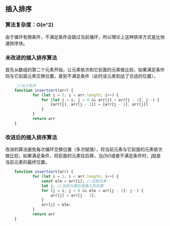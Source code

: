 ## 插入排序 ##
### 算法复杂度：O(n^2)

由于循环有限条件，不满足条件会跳过当前循环，所以理论上这种排序方式是比快速排序快。
### 未改进的插入排序算法

首先从数组的第二个元素开始，让元素依次和它前面的元素做比较，如果满足条件则与它前面元素交换位置，直到不满足条件（此时该元素到达了合适的位置）。

```js
     //从小到大
    function insertsort(arr) {
            for (let i = 1; i < arr.length; i++) {
                for (let j = i; j > 0 && arr[j] < arr[j - 1]; j--) {
                    [arr[j], arr[j - 1]] = [arr[j - 1], arr[j]]
                }
            }
            return arr
    }
```
### 改进后的插入排序算法

改进的算法避免每次循环交换位置（多次赋值），将当前元素与它前面的元素依次做比较，如果满足条件，将前面的元素往后移，当j为0或者不满足条件时，j就是当前元素的最终位置。

```js
    function insertsort(arr) {
            for (let i = 1; i < arr.length; i++) {
                const ele = arr[i]; //当前元素
                let j; //当前元素应该插入的位置
                for (j = i; j > 0 && ele < arr[j - 1]; j--) {
                    arr[j] = arr[j - 1];
                }
                arr[j] = ele;
            }
            return arr
    }
```
